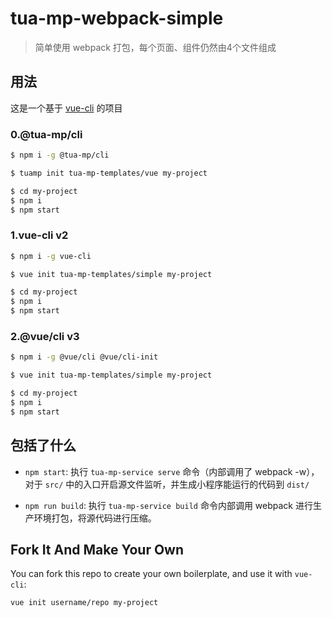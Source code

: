 # tua-mp-webpack-simple

> 简单使用 webpack 打包，每个页面、组件仍然由4个文件组成

## 用法

这是一个基于 [vue-cli](https://github.com/vuejs/vue-cli) 的项目

### 0.@tua-mp/cli

``` bash
$ npm i -g @tua-mp/cli

$ tuamp init tua-mp-templates/vue my-project

$ cd my-project
$ npm i
$ npm start
```

### 1.vue-cli v2

``` bash
$ npm i -g vue-cli

$ vue init tua-mp-templates/simple my-project

$ cd my-project
$ npm i
$ npm start
```

### 2.@vue/cli v3

``` bash
$ npm i -g @vue/cli @vue/cli-init

$ vue init tua-mp-templates/simple my-project

$ cd my-project
$ npm i
$ npm start
```

## 包括了什么

- `npm start`: 执行 `tua-mp-service serve` 命令（内部调用了 webpack -w），对于 `src/` 中的入口开启源文件监听，并生成小程序能运行的代码到 `dist/`

- `npm run build`: 执行 `tua-mp-service build` 命令内部调用 webpack 进行生产环境打包，将源代码进行压缩。

## Fork It And Make Your Own

You can fork this repo to create your own boilerplate, and use it with `vue-cli`:

``` bash
vue init username/repo my-project
```
